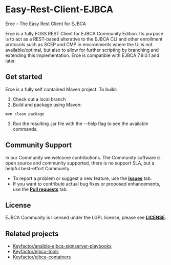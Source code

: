 # Easy-Rest-Client-EJBCA
Erce – The Easy Rest Client for EJBCA

Erce is a fully FOSS REST Client for EJBCA Community Edition. Its purpose is to act as a REST-based alterative to the EJBCA CLI and other enrollment protocols such as SCEP and CMP in environments where the UI is not available/optimal, but also to allow for further scripting by branching and extending this implementation. Erce is compatible with EJBCA 7.9.0.1 and later. 

## Get started 

Erce is a fully self contained Maven project. To build:

1. Check out a local branch 
2. Build and package using Maven:
```
mvn clean package
```
3. Run the resulting .jar file with the --help flag to see the available commands. 

## Community Support

In our Community we welcome contributions. The Community software is open source and community supported, there is no support SLA, but a helpful best-effort Community.

* To report a problem or suggest a new feature, use the **[Issues](../../issues)** tab. 
* If you want to contribute actual bug fixes or proposed enhancements, use the **[Pull requests](../../pulls)** tab.

## License
EJBCA Community is licensed under the LGPL license, please see **[LICENSE](LICENSE)**.

## Related projects 

* [Keyfactor/ansible-ejbca-signserver-playbooks](https://github.com/Keyfactor/ansible-ejbca-signserver-playbooks) 
* [Keyfactor/ejbca-tools](https://github.com/Keyfactor/ejbca-tools) 
* [Keyfactor/ejbca-containers](https://github.com/Keyfactor/ejbca-containers) 

